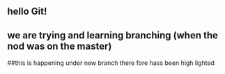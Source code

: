 ## hello Git!

## we are trying and learning branching (when the nod was on the master)

##this is happening under new branch there fore hass been high lighted